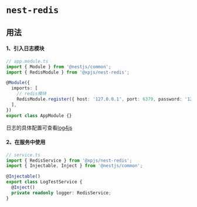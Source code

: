 # `nest-redis`

## 用法

#### 1、引入日志模块

```ts
// app.module.ts
import { Module } from '@nestjs/common';
import { RedisModule } from '@xpjs/nest-redis';

@Module({
  imports: [
    // redis模块
    RedisModule.register({ host: '127.0.0.1', port: 6379, password: '123456', db: 0 }),
  ],
})
export class AppModule {}
```

日志的具体配置可查看[log4js](https://log4js-node.github.io/log4js-node/)

#### 2、在服务中使用

```ts
// service.ts
import { RedisService } from '@xpjs/nest-redis';
import { Injectable, Inject } from '@nestjs/common';

@Injectable()
export class LogTestService {
  @Inject()
  private readonly logger: RedisService;
}
```
